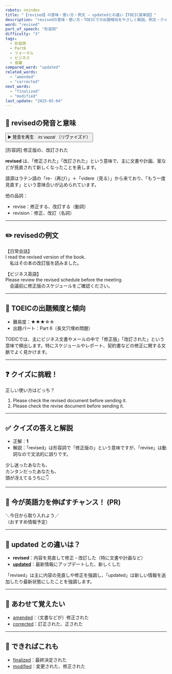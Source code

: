 ```yaml
---
robots: noindex
title: "【revised】の意味・使い方・例文 ― updatedとの違い【TOEIC英単語】"
description: "revisedの意味・使い方・TOEICでの出題傾向をやさしく解説。例文・クイズ付きでupdatedとの違いもわかりやすく学べます。"
word: "revised"
part_of_speech: "形容詞"
difficulty: "3"
tags:
  - 形容詞
  - Part6
  - フォーマル
  - ビジネス
  - 会議
compared_word: "updated"
related_words:
  - "amended"
  - "corrected"
next_words:
  - "finalized"
  - "modified"
last_update: "2025-05-04"
---
```


## 🔰 revisedの発音と意味

<button class="play-audio" onclick="playTTS('revised')">
  <span class="play-audio-main">
    ▶️ 発音を再生　/rɪˈvaɪzd/
  </span>
  <span class="play-audio-sub">
    （リヴァイズド）
  </span>
</button>

[形容詞] 修正版の、改訂された

**revised** は、「修正された」「改訂された」という意味で、主に文書や計画、案などが見直されて新しくなったことを表します。

語源はラテン語の「re-（再び）」＋「videre（見る）」から来ており、「もう一度見直す」という意味合いが込められています。

他の品詞：  
- revise：修正する、改訂する（動詞）
- revision：修正、改訂（名詞）

---

## ✏️ revisedの例文

【日常会話】  
I read the revised version of the book.  
　私はその本の改訂版を読みました。

【ビジネス英語】  
Please review the revised schedule before the meeting.  
　会議前に修正版のスケジュールをご確認ください。

---

## 🎯 TOEICの出題頻度と傾向

- 難易度：★★★☆☆
- 出題パート：Part 6（長文穴埋め問題）

TOEICでは、主にビジネス文書やメールの中で「修正版」「改訂された」という意味で頻出します。特にスケジュールやレポート、契約書などの修正に関する文脈でよく見かけます。

---

## ❓ クイズに挑戦！

正しい使い方はどっち？

1. Please check the revised document before sending it.  
2. Please check the revise document before sending it.

---

## ✅ クイズの答えと解説

- 正解：**1**
- 解説：「revised」は形容詞で「修正版の」という意味ですが、「revise」は動詞なので文法的に誤りです。

少し迷ったあなたも、  
カンタンだったあなたも、  
頭が冴えてるうちに👇️

---

## 🚀 今が英語力を伸ばすチャンス！ (PR)

<div class="info-center">
＼今日から取り入れよう／<br>  
（おすすめ情報予定）
</div>

---

## 🤔  updated との違いは？

- **revised**：内容を見直して修正・改訂した（特に文書や計画など）
- **[updated](/word/updated)**：最新情報にアップデートした、新しくした

「revised」は主に内容の見直しや修正を強調し、「updated」は新しい情報を追加したり最新状態にしたことを強調します。

---

## 🧩 あわせて覚えたい

- [amended](/word/amended)：（文書などが）修正された
- [corrected](/word/corrected)：訂正された、正された

---

## 📖 できればこれも

- [finalized](/word/finalized)：最終決定された
- [modified](/word/modified)：変更された、修正された

<!-- cvid: aid08_bid21 -->
